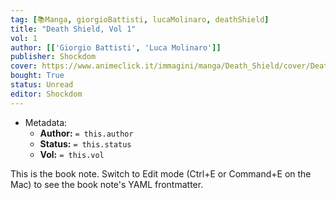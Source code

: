 ```yaml
---
tag: [📚Manga, giorgioBattisti, lucaMolinaro, deathShield]
title: "Death Shield, Vol 1"
vol: 1
author: [['Giorgio Battisti', 'Luca Molinaro']]
publisher: Shockdom
cover: https://www.animeclick.it/immagini/manga/Death_Shield/cover/Death_Shield-cover.jpg
bought: True
status: Unread
editor: Shockdom
---
```



- Metadata:
	- **Author:** `= this.author`
	- **Status:** `= this.status`
	- **Vol:** `= this.vol`

This is the book note. Switch to Edit mode (Ctrl+E or Command+E on the Mac) to see the book note's YAML frontmatter.
